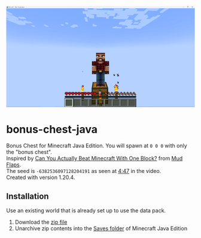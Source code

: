 ![Bonus Chest](/bonus-chest-java.png)

# bonus-chest-java
Bonus Chest for Minecraft Java Edition. You will spawn at `0 0 0` with only the "bonus chest". <br>
Inspired by [Can You Actually Beat Minecraft With One Block?](https://www.youtube.com/watch?v=XIxOi0eQrNU) from [Mud Flaps](https://www.youtube.com/@MudFlaps).<br>
The seed is `-6382536097128204191` as seen at [4:47](https://youtu.be/XIxOi0eQrNU?si=3Y__RPcU97hEQ4Ou&t=287) in the video.<br>
Created with version 1.20.4.

## Installation
Use an existing world that is already set up to use the data pack.
1. Download the [zip file](https://github.com/kirbycope/bonus-chest-java/archive/refs/heads/main.zip)
1. Unarchive zip contents into the [Saves folder](https://help.minecraft.net/hc/en-us/articles/4409159214605-Managing-Data-and-Game-Storage-in-Minecraft-Java-Edition) of Minecraft Java Edition
